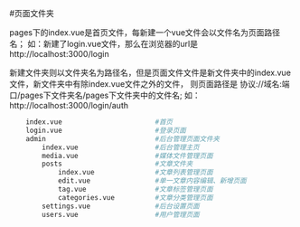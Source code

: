 #页面文件夹

pages下的index.vue是首页文件，每新建一个vue文件会以文件名为页面路径名；
如：新建了login.vue文件，那么在浏览器的url是http://localhost:3000/login

新建文件夹则以文件夹名为路径名，但是页面文件文件是新文件夹中的index.vue文件，新文件夹中有除index.vue文件之外的文件，
则页面路径是 协议://域名:端口/pages下文件夹名/pages下文件夹中的文件名;
如： http://localhost:3000/login/auth

``` bash
    index.vue                       #首页
    login.vue                       #登录页面
    admin                           #后台管理页面文件夹
        index.vue                   #后台管理主页
        media.vue                   #媒体文件管理页面
        posts                       #文章文件夹
            index.vue               #文章列表管理页面
            edit.vue                #单一文章内容编辑、新增页面
            tag.vue                 #文章标签管理页面
            categories.vue          #文章分类管理页面
        settings.vue                #后台设置页面
        users.vue                   #用户管理页面
```